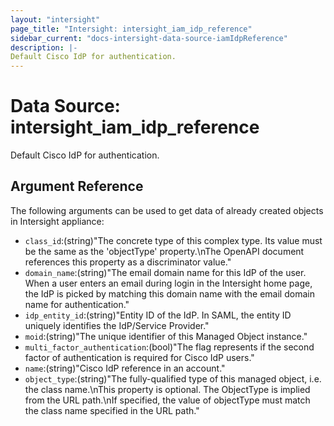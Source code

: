 ```yaml
---
layout: "intersight"
page_title: "Intersight: intersight_iam_idp_reference"
sidebar_current: "docs-intersight-data-source-iamIdpReference"
description: |-
Default Cisco IdP for authentication.
---
```


# Data Source: intersight_iam_idp_reference
Default Cisco IdP for authentication.
## Argument Reference
The following arguments can be used to get data of already created objects in Intersight appliance:
* `class_id`:(string)"The concrete type of this complex type. Its value must be the same as the 'objectType' property.\nThe OpenAPI document references this property as a discriminator value."
* `domain_name`:(string)"The email domain name for this IdP of the user. When a user enters an email during login in the Intersight home page, the IdP is picked by matching this domain name with the email domain name for authentication."
* `idp_entity_id`:(string)"Entity ID of the IdP. In SAML, the entity ID uniquely identifies the IdP/Service Provider."
* `moid`:(string)"The unique identifier of this Managed Object instance."
* `multi_factor_authentication`:(bool)"The flag represents if the second factor of authentication is required for Cisco IdP users."
* `name`:(string)"Cisco IdP reference in an account."
* `object_type`:(string)"The fully-qualified type of this managed object, i.e. the class name.\nThis property is optional. The ObjectType is implied from the URL path.\nIf specified, the value of objectType must match the class name specified in the URL path."
